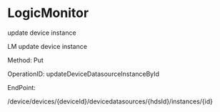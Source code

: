 #     LogicMonitor


update device instance

LM update device instance

Method: Put

OperationID: updateDeviceDatasourceInstanceById

EndPoint:

/device/devices/{deviceId}/devicedatasources/{hdsId}/instances/{id}
